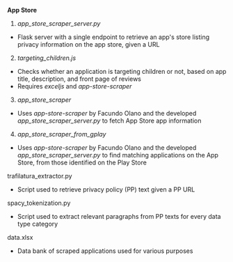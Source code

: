 **App Store**

1. *app_store_scraper_server.py*
* Flask server with a single endpoint to retrieve an app's store listing privacy information on the app store, given a URL

2. *targeting_children.js*
* Checks whether an application is targeting children or not, based on app title, description, and front page of reviews
* Requires *exceljs* and *app-store-scraper*

3. *app_store_scraper*
* Uses *app-store-scraper* by Facundo Olano and the developed *app_store_scraper_server.py* to fetch App Store app information

4. *app_store_scraper_from_gplay*
* Uses *app-store-scraper* by Facundo Olano and the developed *app_store_scraper_server.py* to find matching applications on the App Store, from those identified on the Play Store


trafilatura_extractor.py
* Script used to retrieve privacy policy (PP) text given a PP URL

spacy_tokenization.py
* Script used to extract relevant paragraphs from PP texts for every data type category

data.xlsx
* Data bank of scraped applications used for various purposes

